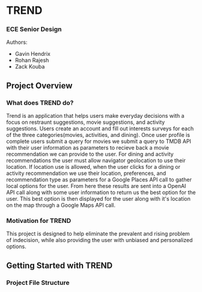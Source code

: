 # TREND
### ECE Senior Design

Authors:
- Gavin Hendrix
- Rohan Rajesh
- Zack Kouba

## Project Overview
### What does TREND do?
Trend is an application that helps users make everyday decisions with a focus on restraunt suggestions, movie suggestions, and activity suggestions. Users create an account and fill out interests surveys for each of the three categories(movies, activities, and dining). Once user profile is complete users submit a query for movies we submit a query to TMDB API with their user information as parameters to recieve back a movie recommendation we can provide to the user. For dining and activity recommendations the user must allow navigator geolocation to use their location. If location use is allowed, when the user clicks for a dining or activity recommendation we use their location, preferences, and recommendation type as parameters for a Google Places API call to gather local options for the user. From here these results are sent into a OpenAI API call along with some user information to return us the best option for the user. This best option is then displayed for the user along with it's location on the map through a Google Maps API call. 

### Motivation for TREND
This project is designed to help eliminate the prevalent and rising problem of indecision, while also providing the user with unbiased and personalized options. 

## Getting Started with TREND
### Project File Structure
